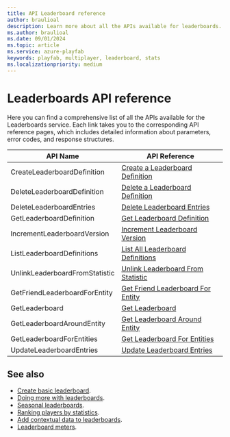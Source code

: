 ```yaml
---
title: API Leaderboard reference
author: braulioal
description: Learn more about all the APIs available for leaderboards.
ms.author: braulioal
ms.date: 09/01/2024
ms.topic: article
ms.service: azure-playfab
keywords: playfab, multiplayer, leaderboard, stats
ms.localizationpriority: medium
---
```


# Leaderboards API reference

Here you can find a comprehensive list of all the APIs available for the Leaderboards service. Each link takes 
you to the corresponding API reference pages, which includes detailed information about parameters, 
error codes, and response structures.

| API Name       | API Reference                        |
|----------------------|-----------------------------------|
|CreateLeaderboardDefinition               | [Create a Leaderboard Definition](/rest/api/playfab/progression/leaderboards/create-leaderboard-definition)    |
|DeleteLeaderboardDefinition              | [Delete a Leaderboard Definition](/rest/api/playfab/progression/leaderboards/delete-leaderboard-definition)    |
|DeleteLeaderboardEntries               | [Delete Leaderboard Entries](/rest/api/playfab/progression/leaderboards/delete-leaderboard-entries)    |
|GetLeaderboardDefinition               | [Get Leaderboard Definition](/rest/api/playfab/progression/leaderboards/get-leaderboard-definition)    |
|IncrementLeaderboardVersion               | [Increment Leaderboard Version](/rest/api/playfab/progression/leaderboards/increment-leaderboard-version)    |
|ListLeaderboardDefinitions               | [List All Leaderboard Definitions](/rest/api/playfab/progression/leaderboards/list-leaderboard-definitions)    |
|UnlinkLeaderboardFromStatistic               | [Unlink Leaderboard From Statistic](/rest/api/playfab/progression/leaderboards/unlink-leaderboard-from-statistic)    |
|GetFriendLeaderboardForEntity               | [Get Friend Leaderboard For Entity](/rest/api/playfab/progression/leaderboards/get-friend-leaderboard-for-entity)    |
|GetLeaderboard               | [Get Leaderboard](/rest/api/playfab/progression/leaderboards/get-leaderboard)    |
|GetLeaderboardAroundEntity              | [Get Leaderboard Around Entity](/rest/api/playfab/progression/leaderboards/get-leaderboard-around-entity)    |
|GetLeaderboardForEntities              | [Get Leaderboard For Entities](/rest/api/playfab/progression/leaderboards/get-leaderboard-for-entities)    |
|UpdateLeaderboardEntries              | [Update Leaderboard Entries](/rest/api/playfab/progression/leaderboards/update-leaderboard-entries)    |

## See also

- [Create basic leaderboard](create-basic-leaderboard.md).
- [Doing more with leaderboards](doing-more-with-leaderboards.md).
- [Seasonal leaderboards](seasonal-leaderboards.md).
- [Ranking players by statistics](leaderboards-linked-to-stats.md).
- [Add contextual data to leaderboards](metadata-leaderboards.md).
- [Leaderboard meters](../../pricing/meters/leaderboard-meters.md).
